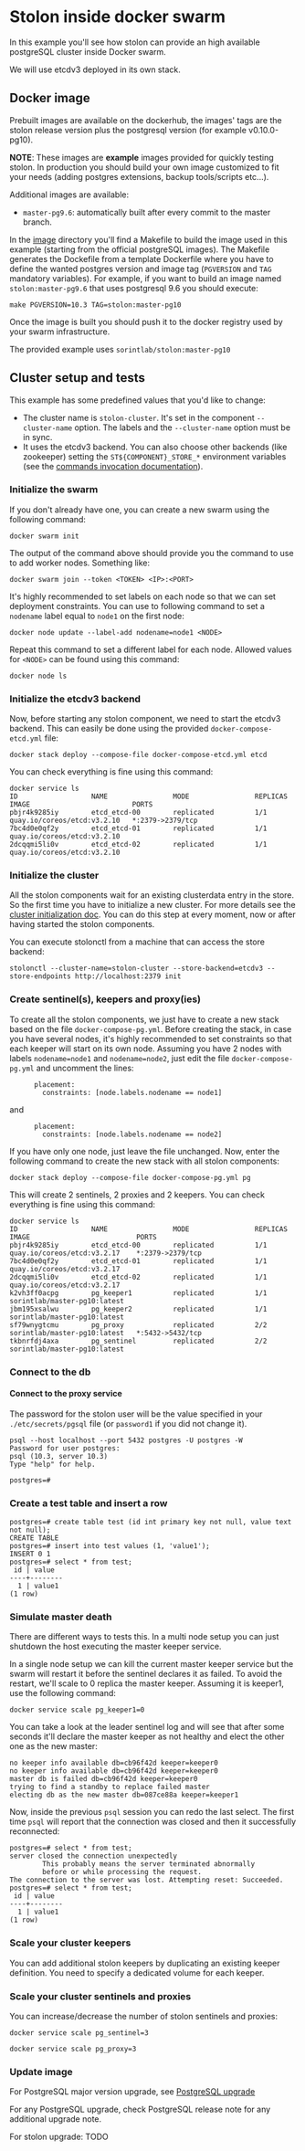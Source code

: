 # Stolon inside docker swarm

In this example you'll see how stolon can provide an high available postgreSQL cluster inside Docker swarm.

We will use etcdv3 deployed in its own stack. 

## Docker image

Prebuilt images are available on the dockerhub, the images' tags are the stolon release version plus the postgresql version (for example v0.10.0-pg10).

**NOTE**: These images are **example** images provided for quickly testing stolon. In production you should build your own image customized to fit your needs (adding postgres extensions, backup tools/scripts etc...).

Additional images are available:

* `master-pg9.6`: automatically built after every commit to the master branch.

In the [image](../kubernetes/image/docker) directory you'll find a Makefile to build the image used in this example (starting from the official postgreSQL images). The Makefile generates the Dockefile from a template Dockerfile where you have to define the wanted postgres version and image tag (`PGVERSION` and `TAG` mandatory variables).
For example, if you want to build an image named `stolon:master-pg9.6` that uses postgresql 9.6 you should execute:

```
make PGVERSION=10.3 TAG=stolon:master-pg10
```

Once the image is built you should push it to the docker registry used by your swarm infrastructure.

The provided example uses `sorintlab/stolon:master-pg10`


## Cluster setup and tests

This example has some predefined values that you'd like to change:

* The cluster name is `stolon-cluster`. It's set in the component `--cluster-name` option. The labels and the `--cluster-name` option must be in sync.
* It uses the etcdv3 backend. You can also choose other backends (like zookeeper) setting the `ST${COMPONENT}_STORE_*` environment variables (see the [commands invocation documentation](/doc/commands_invocation.md)).

### Initialize the swarm

If you don't already have one, you can create a new swarm using the following command:

```
docker swarm init 
```
The output of the command above should provide you the command to use to add worker nodes.
Something like:

```
docker swarm join --token <TOKEN> <IP>:<PORT>  
```

It's highly recommended to set labels on each node so that we can set deployment constraints.
You can use to following command to set a `nodename` label equal to `node1` on the first node:

```
docker node update --label-add nodename=node1 <NODE> 
```

Repeat this command to set a different label for each node. Allowed values for `<NODE>` can be found using this command:
```
docker node ls 
```

 
### Initialize the etcdv3 backend

Now, before starting any stolon component, we need to start the etcdv3 backend. This can easily be done using the provided `docker-compose-etcd.yml` file:

```
docker stack deploy --compose-file docker-compose-etcd.yml etcd
```

You can check everything is fine using this command:

```
docker service ls
ID                  NAME                MODE                REPLICAS            IMAGE                         PORTS
pbjr4k9285iy        etcd_etcd-00        replicated          1/1                 quay.io/coreos/etcd:v3.2.10   *:2379->2379/tcp
7bc4d0e0qf2y        etcd_etcd-01        replicated          1/1                 quay.io/coreos/etcd:v3.2.10   
2dcqqmi5li0v        etcd_etcd-02        replicated          1/1                 quay.io/coreos/etcd:v3.2.10 
```

### Initialize the cluster

All the stolon components wait for an existing clusterdata entry in the store. So the first time you have to initialize a new cluster. For more details see the [cluster initialization doc](/doc/initialization.md). You can do this step at every moment, now or after having started the stolon components.

You can execute stolonctl from a machine that can access the store backend:

```
stolonctl --cluster-name=stolon-cluster --store-backend=etcdv3 --store-endpoints http://localhost:2379 init
```

### Create sentinel(s), keepers and proxy(ies)

To create all the stolon components, we just have to create a new stack based on the file `docker-compose-pg.yml`.
Before creating the stack, in case you have several nodes, it's highly recommended to set constraints so that each keeper
will start on its own node.
Assuming you have 2 nodes with labels `nodename=node1` and `nodename=node2`, just edit the file `docker-compose-pg.yml` 
and uncomment the lines:
```
      placement:
        constraints: [node.labels.nodename == node1]
```
and
```
      placement:
        constraints: [node.labels.nodename == node2]
```

If you have only one node, just leave the file unchanged.
Now, enter the following command to create the new stack with all stolon components:

```
docker stack deploy --compose-file docker-compose-pg.yml pg
```

This will create 2 sentinels, 2 proxies and 2 keepers. 
You can check everything is fine using this command:

```
docker service ls
ID                  NAME                MODE                REPLICAS            IMAGE                          PORTS
pbjr4k9285iy        etcd_etcd-00        replicated          1/1                 quay.io/coreos/etcd:v3.2.17    *:2379->2379/tcp
7bc4d0e0qf2y        etcd_etcd-01        replicated          1/1                 quay.io/coreos/etcd:v3.2.17    
2dcqqmi5li0v        etcd_etcd-02        replicated          1/1                 quay.io/coreos/etcd:v3.2.17    
k2vh3ff0acpg        pg_keeper1          replicated          1/1                 sorintlab/master-pg10:latest   
jbm195xsalwu        pg_keeper2          replicated          1/1                 sorintlab/master-pg10:latest   
sf79wnygtcmu        pg_proxy            replicated          2/2                 sorintlab/master-pg10:latest   *:5432->5432/tcp
tkbnrfdj4axa        pg_sentinel         replicated          2/2                 sorintlab/master-pg10:latest
```

### Connect to the db

#### Connect to the proxy service

The password for the stolon user will be the value specified in your `./etc/secrets/pgsql` file (or `password1` if you did not change it). 

```
psql --host localhost --port 5432 postgres -U postgres -W
Password for user postgres:
psql (10.3, server 10.3)
Type "help" for help.

postgres=#
```

### Create a test table and insert a row

```
postgres=# create table test (id int primary key not null, value text not null);
CREATE TABLE
postgres=# insert into test values (1, 'value1');
INSERT 0 1
postgres=# select * from test;
 id | value
----+--------
  1 | value1
(1 row)
```

### Simulate master death

There are different ways to tests this. In a multi node setup you can just shutdown the host executing the master keeper service.

In a single node setup we can kill the current master keeper service but the swarm will restart it before the sentinel declares it as failed.
To avoid the restart, we'll scale to 0 replica the master keeper. Assuming it is keeper1, use the following command:

```
docker service scale pg_keeper1=0
```

You can take a look at the leader sentinel log and will see that after some seconds it'll declare the master keeper as not healthy and elect the other one as the new master:
```
no keeper info available db=cb96f42d keeper=keeper0
no keeper info available db=cb96f42d keeper=keeper0
master db is failed db=cb96f42d keeper=keeper0
trying to find a standby to replace failed master
electing db as the new master db=087ce88a keeper=keeper1
```

Now, inside the previous `psql` session you can redo the last select. The first time `psql` will report that the connection was closed and then it successfully reconnected:

```
postgres=# select * from test;
server closed the connection unexpectedly
        This probably means the server terminated abnormally
        before or while processing the request.
The connection to the server was lost. Attempting reset: Succeeded.
postgres=# select * from test;
 id | value
----+--------
  1 | value1
(1 row)
```

### Scale your cluster keepers

You can add additional stolon keepers by duplicating an existing keeper definition. You need to specify a dedicated volume for each keeper.

### Scale your cluster sentinels and proxies

You can increase/decrease the number of stolon sentinels and proxies:

```
docker service scale pg_sentinel=3
```

```
docker service scale pg_proxy=3
```

### Update image

For PostgreSQL major version upgrade, see [PostgreSQL upgrade](postgresql_upgrade.md)

For any PostgreSQL upgrade, check PostgreSQL release note for any additional upgrade note.

For stolon upgrade: TODO
